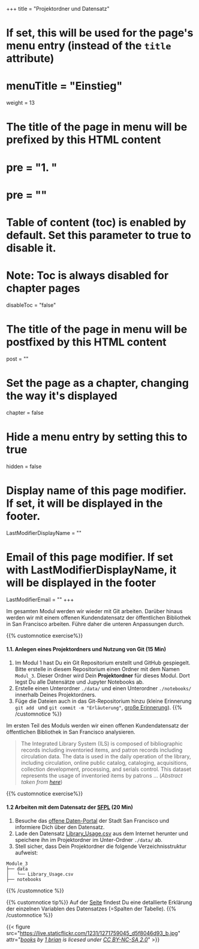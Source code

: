 +++
title = "Projektordner und Datensatz"
# If set, this will be used for the page's menu entry (instead of the `title` attribute)
# menuTitle = "Einstieg"
weight = 13
# The title of the page in menu will be prefixed by this HTML content
# pre = "<b>1. </b>"
# pre = "<i class='fab fa-github'></i>"
# Table of content (toc) is enabled by default. Set this parameter to true to disable it.
# Note: Toc is always disabled for chapter pages
disableToc = "false"
# The title of the page in menu will be postfixed by this HTML content
post = ""
# Set the page as a chapter, changing the way it's displayed
chapter = false
# Hide a menu entry by setting this to true
hidden = false
# Display name of this page modifier. If set, it will be displayed in the footer.
LastModifierDisplayName = ""
# Email of this page modifier. If set with LastModifierDisplayName, it will be displayed in the footer
LastModifierEmail = ""
+++

Im gesamten Modul werden wir wieder mit Git arbeiten. Darüber hinaus werden wir mit einem offenen Kundendatensatz der öffentlichen Bibliothek in San Francisco arbeiten. Führe daher die unteren Anpassungen durch.

{{% customnotice exercise%}}
#### 1.1. Anlegen eines Projektordners und Nutzung von Git (15 Min)
1. Im Modul 1 hast Du ein Git Repositorium erstellt und GitHub gespiegelt. Bitte erstelle in diesem Repositorium einen Ordner mit dem Namen `Modul_3`. Dieser Ordner wird Dein **Projektordner** für dieses Modul. Dort legst Du alle Datensätze und Jupyter Notebooks ab.
2. Erstelle einen Unterordner `./data/` und einen Unterordner `./notebooks/` innerhalb Deines Projektordners.
3. Füge die Dateien auch in das Git-Repositorium hinzu (kleine Erinnerung `git add ` und `git commit -m "Erläuterung"`, [große Erinnerung](https://librarycarpentry.org/lc-git/)).
{{% /customnotice %}}


Im ersten Teil des Moduls werden wir einen offenen Kundendatensatz der öffentlichen Bibliothek in San Francisco analysieren.

> The Integrated Library System (ILS) is composed of bibliographic records including inventoried items, and patron records including circulation data. The data is used in the daily operation of the library, including circulation, online public catalog, cataloging, acquisitions, collection development, processing, and serials control. This dataset represents the usage of inventoried items by patrons ... (*Abstract taken from [here](https://data.sfgov.org/Culture-and-Recreation/Library-Usage/qzz6-2jup)*)


{{% customnotice exercise%}}
#### 1.2 Arbeiten mit dem Datensatz der [SFPL](https://sfpl.org/) (20 Min)
1. Besuche das [offene Daten-Portal](https://data.sfgov.org/Culture-and-Recreation/Library-Usage/qzz6-2jup) der Stadt San Francisco und informiere Dich über den Datensatz.
2. Lade den Datensatz [Library_Usage.csv](https://data.sfgov.org/api/views/qzz6-2jup/rows.csv?accessType=DOWNLOAD) aus dem Internet herunter und speichere ihn im Projektordner im Unter-Ordner `./data/` ab.
3. Stell sicher, dass Dein Projektordner die folgende Verzeichnisstruktur aufweist:
```shell
Module_3
├── data
│   └── Library_Usage.csv
├── notebooks
```
{{% /customnotice %}}

{{% customnotice tip%}}
Auf der [Seite](https://data.sfgov.org/Culture-and-Recreation/Library-Usage/qzz6-2jup ) findest Du eine detallierte Erklärung der einzelnen Variablen des Datensatzes (=Spalten der Tabelle).
{{% /customnotice %}}






{{< figure src="https://live.staticflickr.com/1231/1271759045_d5f8046d93_b.jpg"
attr="*[books](https://www.flickr.com/photos/34111548@N00/1271759045) by [1 brian](https://www.flickr.com/photos/34111548@N00) is licesed under [CC BY-NC-SA 2.0](https://creativecommons.org/licenses/by-nc-sa/2.0/?ref=ccsearch&atype=html)*" >}}
